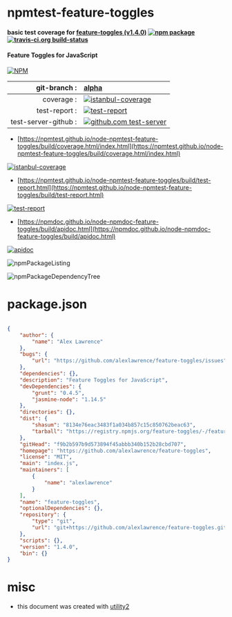 # npmtest-feature-toggles

#### basic test coverage for  [feature-toggles (v1.4.0)](https://github.com/alexlawrence/feature-toggles)  [![npm package](https://img.shields.io/npm/v/npmtest-feature-toggles.svg?style=flat-square)](https://www.npmjs.org/package/npmtest-feature-toggles) [![travis-ci.org build-status](https://api.travis-ci.org/npmtest/node-npmtest-feature-toggles.svg)](https://travis-ci.org/npmtest/node-npmtest-feature-toggles)

#### Feature Toggles for JavaScript

[![NPM](https://nodei.co/npm/feature-toggles.png?downloads=true&downloadRank=true&stars=true)](https://www.npmjs.com/package/feature-toggles)

| git-branch : | [alpha](https://github.com/npmtest/node-npmtest-feature-toggles/tree/alpha)|
|--:|:--|
| coverage : | [![istanbul-coverage](https://npmtest.github.io/node-npmtest-feature-toggles/build/coverage.badge.svg)](https://npmtest.github.io/node-npmtest-feature-toggles/build/coverage.html/index.html)|
| test-report : | [![test-report](https://npmtest.github.io/node-npmtest-feature-toggles/build/test-report.badge.svg)](https://npmtest.github.io/node-npmtest-feature-toggles/build/test-report.html)|
| test-server-github : | [![github.com test-server](https://npmtest.github.io/node-npmtest-feature-toggles/GitHub-Mark-32px.png)](https://npmtest.github.io/node-npmtest-feature-toggles/build/app/index.html) | | build-artifacts : | [![build-artifacts](https://npmtest.github.io/node-npmtest-feature-toggles/glyphicons_144_folder_open.png)](https://github.com/npmtest/node-npmtest-feature-toggles/tree/gh-pages/build)|

- [https://npmtest.github.io/node-npmtest-feature-toggles/build/coverage.html/index.html](https://npmtest.github.io/node-npmtest-feature-toggles/build/coverage.html/index.html)

[![istanbul-coverage](https://npmtest.github.io/node-npmtest-feature-toggles/build/screenCapture.buildCi.browser.%252Ftmp%252Fbuild%252Fcoverage.lib.html.png)](https://npmtest.github.io/node-npmtest-feature-toggles/build/coverage.html/index.html)

- [https://npmtest.github.io/node-npmtest-feature-toggles/build/test-report.html](https://npmtest.github.io/node-npmtest-feature-toggles/build/test-report.html)

[![test-report](https://npmtest.github.io/node-npmtest-feature-toggles/build/screenCapture.buildCi.browser.%252Ftmp%252Fbuild%252Ftest-report.html.png)](https://npmtest.github.io/node-npmtest-feature-toggles/build/test-report.html)

- [https://npmdoc.github.io/node-npmdoc-feature-toggles/build/apidoc.html](https://npmdoc.github.io/node-npmdoc-feature-toggles/build/apidoc.html)

[![apidoc](https://npmdoc.github.io/node-npmdoc-feature-toggles/build/screenCapture.buildCi.browser.%252Ftmp%252Fbuild%252Fapidoc.html.png)](https://npmdoc.github.io/node-npmdoc-feature-toggles/build/apidoc.html)

![npmPackageListing](https://npmtest.github.io/node-npmtest-feature-toggles/build/screenCapture.npmPackageListing.svg)

![npmPackageDependencyTree](https://npmtest.github.io/node-npmtest-feature-toggles/build/screenCapture.npmPackageDependencyTree.svg)



# package.json

```json

{
    "author": {
        "name": "Alex Lawrence"
    },
    "bugs": {
        "url": "https://github.com/alexlawrence/feature-toggles/issues"
    },
    "dependencies": {},
    "description": "Feature Toggles for JavaScript",
    "devDependencies": {
        "grunt": "0.4.5",
        "jasmine-node": "1.14.5"
    },
    "directories": {},
    "dist": {
        "shasum": "8134e76eac3483f1a034b857c15c850762beac63",
        "tarball": "https://registry.npmjs.org/feature-toggles/-/feature-toggles-1.4.0.tgz"
    },
    "gitHead": "f9b2b597b9d573894f45abbb340b152b28cbd707",
    "homepage": "https://github.com/alexlawrence/feature-toggles",
    "license": "MIT",
    "main": "index.js",
    "maintainers": [
        {
            "name": "alexlawrence"
        }
    ],
    "name": "feature-toggles",
    "optionalDependencies": {},
    "repository": {
        "type": "git",
        "url": "git+https://github.com/alexlawrence/feature-toggles.git"
    },
    "scripts": {},
    "version": "1.4.0",
    "bin": {}
}
```



# misc
- this document was created with [utility2](https://github.com/kaizhu256/node-utility2)

